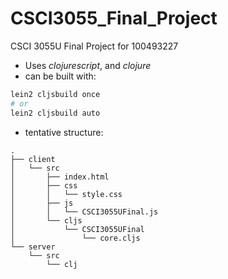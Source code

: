 # CSCI3055_Final_Project
CSCI 3055U Final Project for 100493227
- Uses *clojurescript*, and *clojure*
- can be built with:
``` sh
lein2 cljsbuild once
# or
lein2 cljsbuild auto
```
- tentative structure:
```
.
├── client
│   └── src
│       ├── index.html
│       ├── css
│       │   └── style.css
│       ├── js
│       │   └── CSCI3055UFinal.js
│       └── cljs
│           └── CSCI3055UFinal
│               └── core.cljs
└── server
    └── src
        └── clj
```
